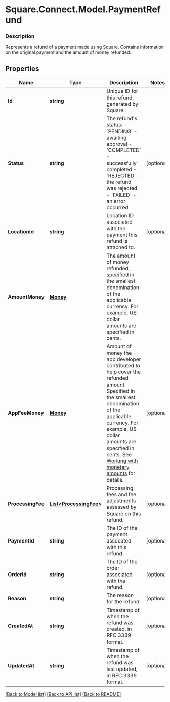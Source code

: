 # Square.Connect.Model.PaymentRefund

### Description

Represents a refund of a payment made using Square. Contains information on the original payment and the amount of money refunded.

## Properties

Name | Type | Description | Notes
------------ | ------------- | ------------- | -------------
**Id** | **string** | Unique ID for this refund, generated by Square. | 
**Status** | **string** | The refund&#39;s status: - &#x60;PENDING&#x60; - awaiting approval - &#x60;COMPLETED&#x60; - successfully completed - &#x60;REJECTED&#x60; - the refund was rejected - &#x60;FAILED&#x60; - an error occurred | [optional] 
**LocationId** | **string** | Location ID associated with the payment this refund is attached to. | [optional] 
**AmountMoney** | [**Money**](Money.md) | The amount of money refunded, specified in the smallest denomination of the applicable currency. For example, US dollar amounts are specified in cents. | 
**AppFeeMoney** | [**Money**](Money.md) | Amount of money the app developer contributed to help cover the refunded amount. Specified in the smallest denomination of the applicable currency. For example, US dollar amounts are specified in cents. See [Working with monetary amounts](/build-basics/working-with-monetary-amounts) for details. | [optional] 
**ProcessingFee** | [**List&lt;ProcessingFee&gt;**](ProcessingFee.md) | Processing fees and fee adjustments assessed by Square on this refund. | [optional] 
**PaymentId** | **string** | The ID of the payment assocated with this refund. | [optional] 
**OrderId** | **string** | The ID of the order associated with the refund. | [optional] 
**Reason** | **string** | The reason for the refund. | [optional] 
**CreatedAt** | **string** | Timestamp of when the refund was created, in RFC 3339 format. | [optional] 
**UpdatedAt** | **string** | Timestamp of when the refund was last updated, in RFC 3339 format. | [optional] 



[[Back to Model list]](../README.md#documentation-for-models) [[Back to API list]](../README.md#documentation-for-api-endpoints) [[Back to README]](../README.md)

